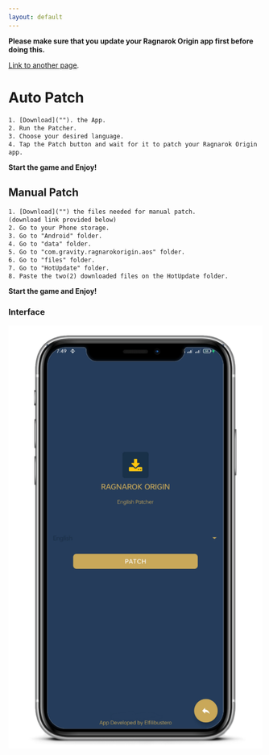 ```yaml
---
layout: default
---
```


**Please make sure that you update your Ragnarok Origin app first before doing this.**

[Link to another page](./another-page.html).

# Auto Patch

```
1. [Download](""). the App.
2. Run the Patcher.
3. Choose your desired language.
4. Tap the Patch button and wait for it to patch your Ragnarok Origin app.
```

**Start the game and Enjoy!**

## Manual Patch

```
1. [Download]("") the files needed for manual patch.
(download link provided below)
2. Go to your Phone storage.
3. Go to "Android" folder.
4. Go to "data" folder.
5. Go to "com.gravity.ragnarokorigin.aos" folder.
6. Go to "files" folder.
7. Go to "HotUpdate" folder.
8. Paste the two(2) downloaded files on the HotUpdate folder.
```

**Start the game and Enjoy!**





### Interface

![Phone](https://github.com/RO-ENPatcher/RO-ENPatcher.github.io/raw/main/assets/images/phone.png)

